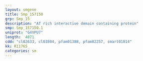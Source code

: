 ```yaml
---
layout: smgene
title: Smp_157150
grp: Smp_15
description: "AT rich interactive domain containing protein"
smp: Smp_157150.1
uniprot: "G4VPU7"
length:  4071
cdd: "cl02633, cl03504, pfam01388, pfam02257, smart01014"
kk: K11765
categories: sm
---
```

